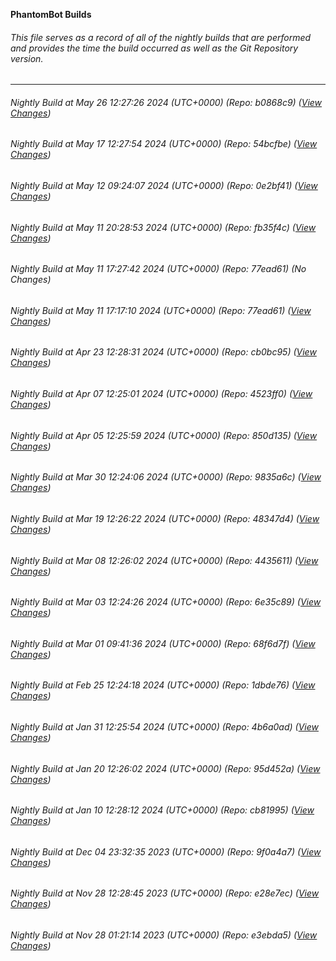 **PhantomBot Builds**

###### This file serves as a record of all of the nightly builds that are performed and provides the time the build occurred as well as the Git Repository version.
-------------------------------------------------------------------------------------------------------------
###### Nightly Build at May 26 12:27:26 2024 (UTC+0000) (Repo: b0868c9) ([View Changes](https://github.com/PhantomBot/PhantomBot/compare/54bcfbe...b0868c9))
###### Nightly Build at May 17 12:27:54 2024 (UTC+0000) (Repo: 54bcfbe) ([View Changes](https://github.com/PhantomBot/PhantomBot/compare/0e2bf41...54bcfbe))
###### Nightly Build at May 12 09:24:07 2024 (UTC+0000) (Repo: 0e2bf41) ([View Changes](https://github.com/PhantomBot/PhantomBot/compare/fb35f4c...0e2bf41))
###### Nightly Build at May 11 20:28:53 2024 (UTC+0000) (Repo: fb35f4c) ([View Changes](https://github.com/PhantomBot/PhantomBot/compare/77ead61...fb35f4c))
###### Nightly Build at May 11 17:27:42 2024 (UTC+0000) (Repo: 77ead61) (No Changes)
###### Nightly Build at May 11 17:17:10 2024 (UTC+0000) (Repo: 77ead61) ([View Changes](https://github.com/PhantomBot/PhantomBot/compare/cb0bc95...77ead61))
###### Nightly Build at Apr 23 12:28:31 2024 (UTC+0000) (Repo: cb0bc95) ([View Changes](https://github.com/PhantomBot/PhantomBot/compare/4523ff0...cb0bc95))
###### Nightly Build at Apr 07 12:25:01 2024 (UTC+0000) (Repo: 4523ff0) ([View Changes](https://github.com/PhantomBot/PhantomBot/compare/850d135...4523ff0))
###### Nightly Build at Apr 05 12:25:59 2024 (UTC+0000) (Repo: 850d135) ([View Changes](https://github.com/PhantomBot/PhantomBot/compare/9835a6c...850d135))
###### Nightly Build at Mar 30 12:24:06 2024 (UTC+0000) (Repo: 9835a6c) ([View Changes](https://github.com/PhantomBot/PhantomBot/compare/48347d4...9835a6c))
###### Nightly Build at Mar 19 12:26:22 2024 (UTC+0000) (Repo: 48347d4) ([View Changes](https://github.com/PhantomBot/PhantomBot/compare/4435611...48347d4))
###### Nightly Build at Mar 08 12:26:02 2024 (UTC+0000) (Repo: 4435611) ([View Changes](https://github.com/PhantomBot/PhantomBot/compare/6e35c89...4435611))
###### Nightly Build at Mar 03 12:24:26 2024 (UTC+0000) (Repo: 6e35c89) ([View Changes](https://github.com/PhantomBot/PhantomBot/compare/68f6d7f...6e35c89))
###### Nightly Build at Mar 01 09:41:36 2024 (UTC+0000) (Repo: 68f6d7f) ([View Changes](https://github.com/PhantomBot/PhantomBot/compare/1dbde76...68f6d7f))
###### Nightly Build at Feb 25 12:24:18 2024 (UTC+0000) (Repo: 1dbde76) ([View Changes](https://github.com/PhantomBot/PhantomBot/compare/4b6a0ad...1dbde76))
###### Nightly Build at Jan 31 12:25:54 2024 (UTC+0000) (Repo: 4b6a0ad) ([View Changes](https://github.com/PhantomBot/PhantomBot/compare/95d452a...4b6a0ad))
###### Nightly Build at Jan 20 12:26:02 2024 (UTC+0000) (Repo: 95d452a) ([View Changes](https://github.com/PhantomBot/PhantomBot/compare/cb81995...95d452a))
###### Nightly Build at Jan 10 12:28:12 2024 (UTC+0000) (Repo: cb81995) ([View Changes](https://github.com/PhantomBot/PhantomBot/compare/9f0a4a7...cb81995))
###### Nightly Build at Dec 04 23:32:35 2023 (UTC+0000) (Repo: 9f0a4a7) ([View Changes](https://github.com/PhantomBot/PhantomBot/compare/e28e7ec...9f0a4a7))
###### Nightly Build at Nov 28 12:28:45 2023 (UTC+0000) (Repo: e28e7ec) ([View Changes](https://github.com/PhantomBot/PhantomBot/compare/e3ebda5...e28e7ec))
###### Nightly Build at Nov 28 01:21:14 2023 (UTC+0000) (Repo: e3ebda5) ([View Changes](https://github.com/PhantomBot/PhantomBot/compare/c589e3c...e3ebda5))
